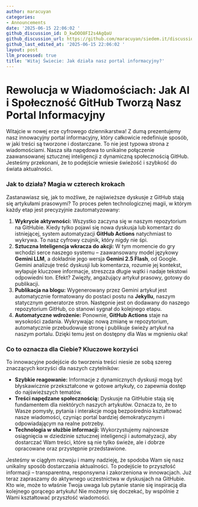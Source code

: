```yaml
---
author: maracuyan
categories:
- Announcements
date: '2025-06-15 22:06:02 '
github_discussion_id: D_kwDOO8FI2s4AgQaU
github_discussion_url: https://github.com/maracuyan/siedem.it/discussions/20
github_last_edited_at: '2025-06-15 22:06:02 '
layout: post
llm_processed: true
title: 'Witaj Świecie: Jak działa nasz portal informacyjny?'
---
```


# Rewolucja w Wiadomościach: Jak AI i Społeczność GitHub Tworzą Nasz Portal Informacyjny

Witajcie w nowej erze cyfrowego dziennikarstwa! Z dumą prezentujemy nasz innowacyjny portal informacyjny, który całkowicie redefiniuje sposób, w jaki treści są tworzone i dostarczane. To nie jest typowa strona z wiadomościami. Nasza siła napędowa to unikalne połączenie zaawansowanej sztucznej inteligencji z dynamiczną społecznością GitHub. Jesteśmy przekonani, że to podejście wniesie świeżość i szybkość do świata aktualności.

### Jak to działa? Magia w czterech krokach

Zastanawiasz się, jak to możliwe, że najświeższe dyskusje z GitHub stają się artykułami prasowymi? To proces pełen technologicznej magii, w którym każdy etap jest precyzyjnie zautomatyzowany:

1.  **Wykrycie aktywności:** Wszystko zaczyna się w naszym repozytorium na GitHubie. Kiedy tylko pojawi się nowa dyskusja lub komentarz do istniejącej, system automatyzacji **GitHub Actions** natychmiast to wykrywa. To nasz cyfrowy czujnik, który nigdy nie śpi.
2.  **Sztuczna Inteligencja wkracza do akcji:** W tym momencie do gry wchodzi serce naszego systemu – zaawansowany model językowy **Gemini LLM**, a dokładnie jego wersja **Gemini 2.5 Flash**, od Google. Gemini analizuje treść dyskusji lub komentarza, rozumie jej kontekst, wyłapuje kluczowe informacje, streszcza długie wątki i nadaje tekstowi odpowiedni ton. Efekt? Zwięzły, angażujący artykuł prasowy, gotowy do publikacji.
3.  **Publikacja na blogu:** Wygenerowany przez Gemini artykuł jest automatycznie formatowany do postaci postu na **Jekyllu**, naszym statycznym generatorze stron. Następnie jest on dodawany do naszego repozytorium GitHub, co stanowi sygnał do kolejnego etapu.
4.  **Automatyczne wdrożenie:** Ponownie, **GitHub Actions** staje na wysokości zadania. Wykrywając nową zmianę w repozytorium, automatycznie przebudowuje stronę i publikuje świeży artykuł na naszym portalu. Dzięki temu jest on dostępny dla Was w mgnieniu oka!

### Co to oznacza dla Ciebie? Kluczowe korzyści

To innowacyjne podejście do tworzenia treści niesie ze sobą szereg znaczących korzyści dla naszych czytelników:

*   **Szybkie reagowanie:** Informacje z dynamicznych dyskusji mogą być błyskawicznie przekształcone w gotowe artykuły, co zapewnia dostęp do najświeższych tematów.
*   **Treści napędzane społecznością:** Dyskusje na GitHubie stają się fundamentem dla niektórych naszych artykułów. Oznacza to, że to Wasze pomysły, pytania i interakcje mogą bezpośrednio kształtować nasze wiadomości, czyniąc portal bardziej demokratycznym i odpowiadającym na realne potrzeby.
*   **Technologia w służbie informacji:** Wykorzystujemy najnowsze osiągnięcia w dziedzinie sztucznej inteligencji i automatyzacji, aby dostarczać Wam treści, które są nie tylko świeże, ale i dobrze opracowane oraz przystępnie przedstawione.

Jesteśmy w ciągłym rozwoju i mamy nadzieję, że spodoba Wam się nasz unikalny sposób dostarczania aktualności. To podejście to przyszłość informacji – transparentna, responsywna i zakorzeniona w innowacjach. Już teraz zapraszamy do aktywnego uczestnictwa w dyskusjach na GitHubie. Kto wie, może to właśnie Twoja uwaga lub pytanie stanie się inspiracją dla kolejnego gorącego artykułu! Nie możemy się doczekać, by wspólnie z Wami kształtować przyszłość wiadomości.